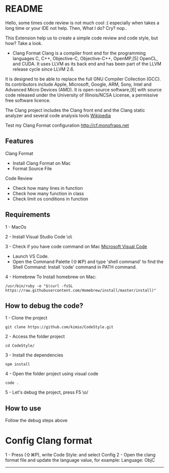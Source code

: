 # README

Hello, some times code review is not much cool :( especially when takes a long time or your IDE not help.
Then, What I do? Cry? nop..

This Extension help us to create a simple code review and code style, but how? Take a look.

- Clang Format
Clang is a compiler front end for the programming languages C, C++, Objective-C, Objective-C++, OpenMP,[5] OpenCL, and CUDA. It uses LLVM as its back end and has been part of the LLVM release cycle since LLVM 2.6.

It is designed to be able to replace the full GNU Compiler Collection (GCC). Its contributors include Apple, Microsoft, Google, ARM, Sony, Intel and Advanced Micro Devices (AMD). It is open-source software,[6] with source code released under the University of Illinois/NCSA License, a permissive free software licence.

The Clang project includes the Clang front end and the Clang static analyzer and several code analysis tools
[Wikipedia](https://en.wikipedia.org/wiki/Clang)

Test my Clang Format configuration http://cf.monofraps.net


## Features
Clang Format
- Install Clang Format on Mac
- Format Source File

Code Review
- Check how many lines in function
- Check how many function in class
- Check limit os conditions in function

## Requirements

1 - MacOs

2 - Install Visual Studio Code \o\

3 - Check if you have code command on Mac [Microsoft Visual Code](https://code.visualstudio.com/docs/setup/mac)
- Launch VS Code.
- Open the Command Palette (⇧⌘P) and type 'shell command' to find the Shell Command: Install 'code' command in PATH command.

4 - Homebrew
To Install homebrew on Mac:
```
/usr/bin/ruby -e "$(curl -fsSL https://raw.githubusercontent.com/Homebrew/install/master/install)"
```

## How to debug the code?

1 - Clone the project
```
git clone https://github.com/kimio/CodeStyle.git
```

2 - Access the folder project
```
cd CodeStyle/
```

3 - Install the dependencies
```
npm install
```

4 - Open the folder project using visual code
```
code .
```

5 - Let's debug the project, press F5 \o/

## How to use

Follow the debug steps above

# Config Clang format 
1 - Press (⇧⌘P), write Code Style: and select Config
2 - Open the clang format file and update the language value, for example:
Language:        ObjC

-----------------------------------------------------------------------------------------------------------
